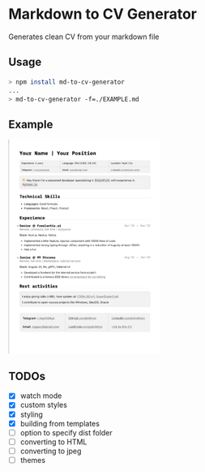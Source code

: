 # Markdown to CV Generator

Generates clean CV from your markdown file

## Usage

```sh
> npm install md-to-cv-generator
...
> md-to-cv-generator -f=./EXAMPLE.md
```

## Example
<img alt="example" src="image-1.png" width="300" />


## TODOs

- [x] watch mode
- [x] custom styles
- [x] styling
- [x] building from templates
- [ ] option to specify dist folder
- [ ] converting to HTML
- [ ] converting to jpeg
- [ ] themes
